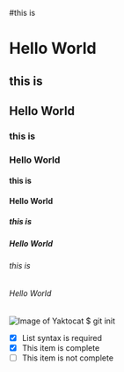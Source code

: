#this is <h1>Hello World
## this is  <h2>Hello World
### this is  <h3>Hello World
####  this is <h4>Hello World
#####  this is <h5>Hello World
###### this is  <h6>Hello World
![Image of Yaktocat](https://octodex.github.com/images/yaktocat.png)
$ git init
- [x] List syntax is required
- [x] This item is complete
- [ ] This item is not complete
